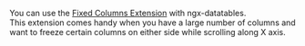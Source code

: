 You can use the [Fixed Columns Extension](https://datatables.net/extensions/fixedcolumns/) with ngx-datatables.<br>
This extension comes handy when you have a large number of columns and want to freeze
certain columns on either side while scrolling along X axis.
